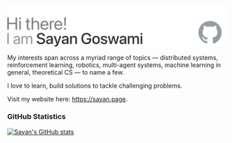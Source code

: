 ![](intro.svg)

My interests span across a myriad range of topics — distributed systems, reinforcement learning, robotics, multi-agent systems, machine learning in general, theoretical CS — to name a few.

I love to learn, build solutions to tackle challenging problems.

Visit my website here: https://sayan.page.


### GitHub Statistics

[![Sayan's GitHub stats](https://github-readme-stats.vercel.app/api?username=say4n&show_icons=true&include_all_commits=true&title_color=ffc107&&icon_color=000)](https://sayan.page)
